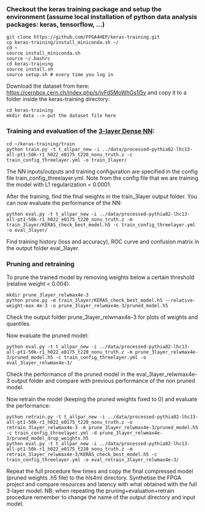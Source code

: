 ### Checkout the keras training package and setup the environment (assume local installation of python data analysis packages: keras, tensorflow, ...)

```
git clone https://github.com/FPGA4HEP/keras-training.git
cp keras-training/install_miniconda.sh ~/
cd ~
source install_miniconda.sh
source ~/.bashrc
cd keras-training
source install.sh
source setup.sh # every time you log in
```

Download the dataset from here: https://cernbox.cern.ch/index.php/s/jvFd5MoWhGs1l5v
and copy it to a folder inside the keras-training directory:

```
cd keras-training
mkdir data --> put the dataset file here
```

### Training and evaluation of the [3-layer Dense NN](https://github.com/FPGA4HEP/keras-training/blob/master/models/models.py#L63-L76):

```
cd ~/keras-training/train
python train.py -t t_allpar_new -i ../data/processed-pythia82-lhc13-all-pt1-50k-r1_h022_e0175_t220_nonu_truth.z -c train_config_threelayer.yml -o train_3layer/
```

The NN inputs/outputs and training configuration are specified in the config file train_config_threelayer.yml. Note from the config file that we are training the model with L1 regularization = 0.0001.

After the training, find the final weights in the train_3layer output folder. You can now evaluate the performance of the NN:

```
python eval.py -t t_allpar_new -i ../data/processed-pythia82-lhc13-all-pt1-50k-r1_h022_e0175_t220_nonu_truth.z -m train_3layer/KERAS_check_best_model.h5 -c train_config_threelayer.yml -o eval_3layer/
```

Find training history (loss and accuracy), ROC curve and confusion matrix in the output folder eval_3layer.

### Pruning and retraining

To prune the trained model by removing weights below a certain threshold (relative weight < 0.004):

```
mkdir prune_3layer_relwmax4e-3
python prune.py -m train_3layer/KERAS_check_best_model.h5 --relative-weight-max 4e-3 -o prune_3layer_relwmax4e-3/pruned_model.h5
```

Check the output folder prune_3layer_relwmax4e-3 for plots of weights and quantiles.

Now evaluate the pruned model:

```
python eval.py -t t_allpar_new -i ../data/processed-pythia82-lhc13-all-pt1-50k-r1_h022_e0175_t220_nonu_truth.z -m prune_3layer_relwmax4e-3/pruned_model.h5 -c train_config_threelayer.yml -o eval_3layer_relwmax4e-3/
```

Check the performance of the pruned model in the eval_3layer_relwmax4e-3 output folder and compare with previous performance of the non pruned model.

Now retrain the model (keeping the pruned weights fixed to 0) and evaluate the performance:

```
python retrain.py -t t_allpar_new -i ../data/processed-pythia82-lhc13-all-pt1-50k-r1_h022_e0175_t220_nonu_truth.z -o retrain_3layer_relwmax4e-3 -m prune_3layer_relwmax4e-3/pruned_model.h5 -c train_config_threelayer.yml -d prune_3layer_relwmax4e-3/pruned_model_drop_weights.h5
python eval.py -t t_allpar_new -i ../data/processed-pythia82-lhc13-all-pt1-50k-r1_h022_e0175_t220_nonu_truth.z -m retrain_3layer_relwmax4e-3/KERAS_check_best_model.h5 -c train_config_threelayer.yml -o eval_retrain_3layer_relwmax4e-3/
```

Repeat the full procedure few times and copy the final compressed model (pruned weights .h5 file) to the hls4ml directory. Synthetise the FPGA project and compare resources and latency with what obtained with the full 3-layer model.
NB: when repeating the pruning+evaluation+retrain procedure remember to change the name of the output directory and input model.
